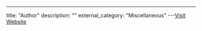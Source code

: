 ---
title: "Author"
description: ""
external_category: "Miscellaneous"
---[Visit Website](https://github.com/stuxnet999/MemLabs#author-bust_in_silhouette)

